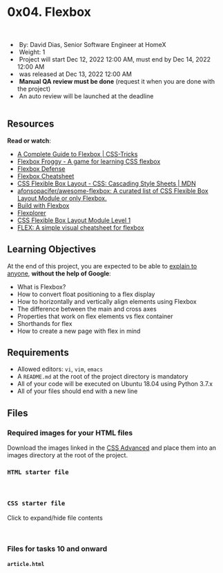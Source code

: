 <h1 class="gap">0x04. Flexbox</h1>
<div data-react-class="tags/Tags" data-react-props="{&quot;tags&quot;:[]}" data-react-cache-id="tags/Tags-0">&nbsp;</div>
<div data-react-class="projects/ProjectMetadata" data-react-props="{&quot;metadata&quot;:{&quot;author&quot;:&quot;David Dias, Senior Software Engineer at HomeX&quot;,&quot;weight&quot;:1,&quot;correction&quot;:{&quot;released&quot;:true,&quot;auto_correction_available_at&quot;:&quot;2022-12-13T00:00:00.000-05:00&quot;,&quot;requires_auto_correction&quot;:true,&quot;requires_manual_correction&quot;:true},&quot;bpi&quot;:{&quot;current&quot;:true,&quot;started&quot;:false,&quot;in_second_deadline&quot;:false,&quot;starts_at&quot;:&quot;2022-12-12T00:00:00.000-05:00&quot;,&quot;ends_at&quot;:&quot;2022-12-14T00:00:00.000-05:00&quot;,&quot;second_deadline_at&quot;:&quot;2022-12-18T00:00:00.000-05:00&quot;}}}" data-react-cache-id="projects/ProjectMetadata-0">
<ul id="project-metadata" class="list-group metadata">
<li class="list-group-item">&nbsp;By:&nbsp;David Dias, Senior Software Engineer at HomeX</li>
<li class="list-group-item">&nbsp;Weight:&nbsp;1</li>
<li class="list-group-item">&nbsp;Project will start&nbsp;<span title="" data-container="body" data-html="false" data-placement="auto top" data-toggle="tooltip" data-original-title="2022-12-12 00:00 (GMT-05:00)"><span class="datetime">Dec 12, 2022 12:00 AM</span></span>, must end by&nbsp;<span title="" data-container="body" data-html="false" data-placement="auto top" data-toggle="tooltip" data-original-title="2022-12-14 00:00 (GMT-05:00)"><span class="datetime">Dec 14, 2022 12:00 AM</span></span></li>
<li class="list-group-item">&nbsp;was&nbsp;released at&nbsp;<span title="" data-container="body" data-html="false" data-placement="auto top" data-toggle="tooltip" data-original-title="2022-12-13 00:00 (GMT-05:00)"><span class="datetime">Dec 13, 2022 12:00 AM</span></span></li>
<li class="list-group-item">&nbsp;<strong>Manual QA review must be done</strong>&nbsp;(request it when you are done with the project)</li>
<li class="list-group-item">&nbsp;An auto review will be launched at the deadline</li>
</ul>
</div>
<div id="project-description" class="panel panel-default">
<div class="panel-body">
<p><img src="https://s3.eu-west-3.amazonaws.com/hbtn.intranet/uploads/medias/2019/12/997addf54bcdccc5a096.jpg?X-Amz-Algorithm=AWS4-HMAC-SHA256&amp;X-Amz-Credential=AKIA4MYA5JM5DUTZGMZG%2F20221213%2Feu-west-3%2Fs3%2Faws4_request&amp;X-Amz-Date=20221213T215730Z&amp;X-Amz-Expires=86400&amp;X-Amz-SignedHeaders=host&amp;X-Amz-Signature=0144cd160b5f2fef137fe0636c30aa5f3d6f693a3de96908272eb1bcf6c4b232" alt="" /></p>
<h2>Resources</h2>
<p><strong>Read or watch</strong>:</p>
<ul>
<li><a title="A Complete Guide to Flexbox | CSS-Tricks" href="https://intranet.hbtn.io/rltoken/L8LGfjgBbkWIFn1iRr8fHQ" target="_blank">A Complete Guide to Flexbox | CSS-Tricks</a></li>
<li><a title="Flexbox Froggy - A game for learning CSS flexbox" href="https://intranet.hbtn.io/rltoken/wrW7jiGsqCenlUwTEyDj8A" target="_blank">Flexbox Froggy - A game for learning CSS flexbox</a></li>
<li><a title="Flexbox Defense" href="https://intranet.hbtn.io/rltoken/cnJWcWrkMB80n4XN8QXbGw" target="_blank">Flexbox Defense</a></li>
<li><a title="Flexbox Cheatsheet" href="https://intranet.hbtn.io/rltoken/XNhvdZUi7WwizPrSRzxaqQ" target="_blank">Flexbox Cheatsheet</a></li>
<li><a title="CSS Flexible Box Layout - CSS: Cascading Style Sheets | MDN" href="https://intranet.hbtn.io/rltoken/v_s7tHHrr1Nb2TyzCvrx1Q" target="_blank">CSS Flexible Box Layout - CSS: Cascading Style Sheets | MDN</a></li>
<li><a title="afonsopacifer/awesome-flexbox: A curated list of CSS Flexible Box Layout Module or only Flexbox." href="https://intranet.hbtn.io/rltoken/Y2lIdR7uvVpQ9NRIEzJdGw" target="_blank">afonsopacifer/awesome-flexbox: A curated list of CSS Flexible Box Layout Module or only Flexbox.</a></li>
<li><a title="Build with Flexbox" href="https://intranet.hbtn.io/rltoken/BK-btD_tXCrW76o2XD9VQQ" target="_blank">Build with Flexbox</a></li>
<li><a title="Flexplorer" href="https://intranet.hbtn.io/rltoken/ohwl6NowC67_ejCOcengmA" target="_blank">Flexplorer</a></li>
<li><a title="CSS Flexible Box Layout Module Level 1" href="https://intranet.hbtn.io/rltoken/v8wWIB7dkx727ZusAhZTRA" target="_blank">CSS Flexible Box Layout Module Level 1</a></li>
<li><a title="FLEX: A simple visual cheatsheet for flexbox" href="https://intranet.hbtn.io/rltoken/zQ3BAUi2w8bz5qKNfNxemQ" target="_blank">FLEX: A simple visual cheatsheet for flexbox</a></li>
</ul>
<h2>Learning Objectives</h2>
<p>At the end of this project, you are expected to be able to&nbsp;<a title="explain to anyone" href="https://intranet.hbtn.io/rltoken/Zpdvq6J4r04-LpiwFePhqA" target="_blank">explain to anyone</a>,&nbsp;<strong>without the help of Google</strong>:</p>
<ul>
<li>What is Flexbox?</li>
<li>How to convert float positioning to a flex display</li>
<li>How to horizontally and vertically align elements using Flexbox</li>
<li>The difference between the main and cross axes</li>
<li>Properties that work on flex elements vs flex container</li>
<li>Shorthands for flex</li>
<li>How to create a new page with flex in mind</li>
</ul>
<h2>Requirements</h2>
<ul>
<li>Allowed editors:&nbsp;<code>vi</code>,&nbsp;<code>vim</code>,&nbsp;<code>emacs</code></li>
<li>A&nbsp;<code>README.md</code>&nbsp;at the root of the project directory is mandatory</li>
<li>All of your code will be executed on Ubuntu 18.04 using Python 3.7.x</li>
<li>All of your files should end with a new line</li>
</ul>
<h2>Files</h2>
<h3>Required images for your HTML files</h3>
<p>Download the images linked in the&nbsp;<a title="CSS Advanced" href="https://intranet.hbtn.io/rltoken/BjK2OYpRm5hR-FGdry4LzA" target="_blank">CSS Advanced</a>&nbsp;and place them into an images directory at the root of the project.</p>
<h3><code>HTML starter file</code></h3>
<p>&nbsp;</p>
<h3><code>CSS starter file</code></h3>
Click to expand/hide file contents
<pre>&nbsp;</pre>
<h3>Files for tasks 10 and onward</h3>
<h4><code>article.html</code></h4>
<p>&nbsp;</p>
</div>
</div>